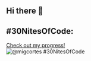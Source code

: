 ## Hi there 👋
## #30NitesOfCode:
  [Check out my progress!](https://www.codedex.io/@migcortes/30-nites-of-code)  
  ![@migcortes #30NitesOfCode](https://www.codedex.io/api/petStatus?user=migcortes)
<!--
**migCortess/migcortess** is a ✨ _special_ ✨ repository because its `README.md` (this file) appears on your GitHub profile.

Here are some ideas to get you started:

- 🔭 I’m currently working on ...
- 🌱 I’m currently learning ...
- 👯 I’m looking to collaborate on ...
- 🤔 I’m looking for help with ...
- 💬 Ask me about ...
- 📫 How to reach me: ...
- 😄 Pronouns: ...
- ⚡ Fun fact: ...
-->
